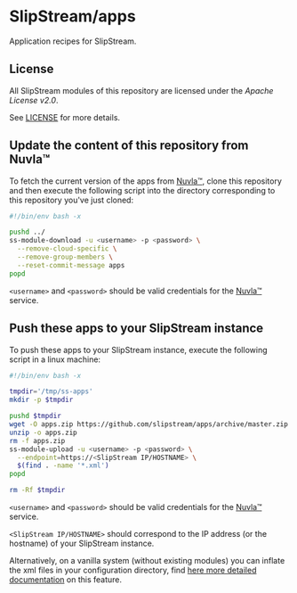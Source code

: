 # SlipStream/apps
Application recipes for SlipStream.

## License
All SlipStream modules of this repository are licensed under the *Apache License v2.0*.

See [LICENSE](LICENSE) for more details.

## Update the content of this repository from Nuvla&trade;
To fetch the current version of the apps from [Nuvla&trade;](http://nuv.la), clone this repository and then execute the following script into the directory corresponding to this repository you've just cloned:
```bash
#!/bin/env bash -x

pushd ../
ss-module-download -u <username> -p <password> \
  --remove-cloud-specific \
  --remove-group-members \
  --reset-commit-message apps
popd
```

`<username>` and `<password>` should be valid credentials for the [Nuvla&trade;](http://nuv.la) service.

## Push these apps to your SlipStream instance
To push these apps to your SlipStream instance, execute the following script in a linux machine:
```bash
#!/bin/env bash -x

tmpdir='/tmp/ss-apps'
mkdir -p $tmpdir

pushd $tmpdir
wget -O apps.zip https://github.com/slipstream/apps/archive/master.zip
unzip -o apps.zip
rm -f apps.zip
ss-module-upload -u <username> -p <password> \
  --endpoint=https://<SlipStream IP/HOSTNAME> \
  $(find . -name '*.xml')
popd

rm -Rf $tmpdir
```

`<username>` and `<password>` should be valid credentials for the [Nuvla&trade;](http://nuv.la) service.

`<SlipStream IP/HOSTNAME>` should correspond to the IP address (or the hostname) of your SlipStream instance.

Alternatively, on a vanilla system (without existing modules) you can inflate the xml files in your configuration
directory, find [here more detailed documentation](http://ssdocs.sixsq.com/documentation/developer_guide/configuration.html)
on this feature.
